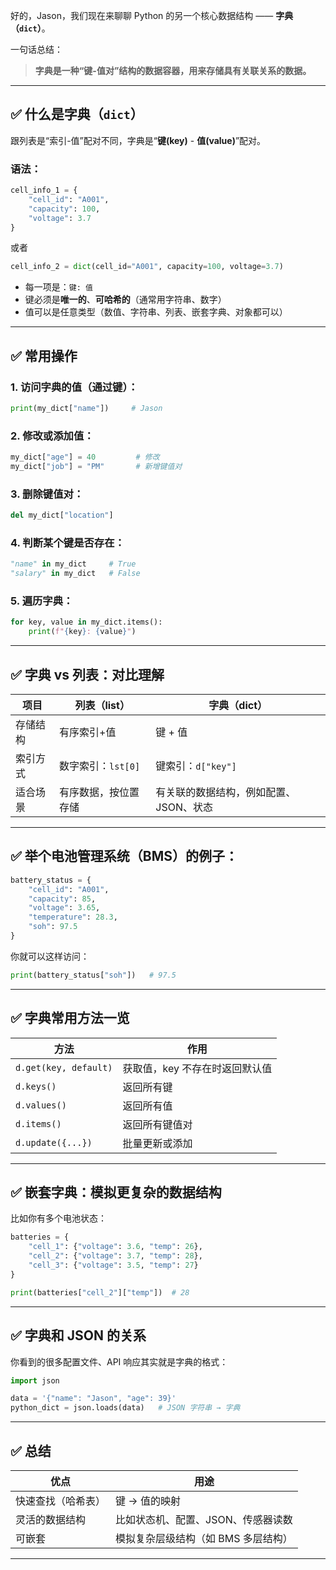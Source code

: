 好的，Jason，我们现在来聊聊 Python 的另一个核心数据结构 —— **字典（`dict`）**。

一句话总结：

> **字典是一种“键-值对”结构的数据容器，用来存储具有关联关系的数据。**

---

## ✅ 什么是字典（`dict`）

跟列表是“索引-值”配对不同，字典是“**键(key)** - **值(value)**”配对。

### 语法：

```python
cell_info_1 = {
    "cell_id": "A001",
    "capacity": 100,
    "voltage": 3.7
}
```
或者
```python
cell_info_2 = dict(cell_id="A001", capacity=100, voltage=3.7)
```

* 每一项是：`键: 值`
* 键必须是**唯一的**、**可哈希的**（通常用字符串、数字）
* 值可以是任意类型（数值、字符串、列表、嵌套字典、对象都可以）

---

## ✅ 常用操作

### 1. 访问字典的值（通过键）：

```python
print(my_dict["name"])     # Jason
```

### 2. 修改或添加值：

```python
my_dict["age"] = 40         # 修改
my_dict["job"] = "PM"       # 新增键值对
```

### 3. 删除键值对：

```python
del my_dict["location"]
```

### 4. 判断某个键是否存在：

```python
"name" in my_dict     # True
"salary" in my_dict   # False
```

### 5. 遍历字典：

```python
for key, value in my_dict.items():
    print(f"{key}: {value}")
```

---

## ✅ 字典 vs 列表：对比理解

| 项目   | 列表（list）      | 字典（dict）              |
| ---- | ------------- | --------------------- |
| 存储结构 | 有序索引+值        | 键 + 值                 |
| 索引方式 | 数字索引：`lst[0]` | 键索引：`d["key"]`        |
| 适合场景 | 有序数据，按位置存储    | 有关联的数据结构，例如配置、JSON、状态 |

---

## ✅ 举个电池管理系统（BMS）的例子：

```python
battery_status = {
    "cell_id": "A001",
    "capacity": 85,
    "voltage": 3.65,
    "temperature": 28.3,
    "soh": 97.5
}
```

你就可以这样访问：

```python
print(battery_status["soh"])   # 97.5
```

---

## ✅ 字典常用方法一览

| 方法                    | 作用                |
| --------------------- | ----------------- |
| `d.get(key, default)` | 获取值，key 不存在时返回默认值 |
| `d.keys()`            | 返回所有键             |
| `d.values()`          | 返回所有值             |
| `d.items()`           | 返回所有键值对           |
| `d.update({...})`     | 批量更新或添加           |

---

## ✅ 嵌套字典：模拟更复杂的数据结构

比如你有多个电池状态：

```python
batteries = {
    "cell_1": {"voltage": 3.6, "temp": 26},
    "cell_2": {"voltage": 3.7, "temp": 28},
    "cell_3": {"voltage": 3.5, "temp": 27}
}

print(batteries["cell_2"]["temp"])  # 28
```

---

## ✅ 字典和 JSON 的关系

你看到的很多配置文件、API 响应其实就是字典的格式：

```python
import json

data = '{"name": "Jason", "age": 39}'
python_dict = json.loads(data)   # JSON 字符串 → 字典
```

---

## ✅ 总结

| 优点        | 用途                   |
| --------- | -------------------- |
| 快速查找（哈希表） | 键 → 值的映射             |
| 灵活的数据结构   | 比如状态机、配置、JSON、传感器读数  |
| 可嵌套       | 模拟复杂层级结构（如 BMS 多层结构） |

---
